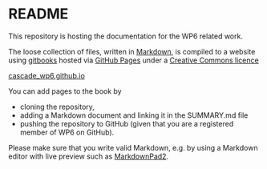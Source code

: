 README
======

This repository is hosting the documentation for the WP6 related work. 

The loose collection of files, written in [Markdown](), is compiled to a website using [gitbooks]() hosted via [GitHub Pages]() under a [Creative Commons licence]()

[cascade_wp6.github.io]()

You can add pages to the book by 

- cloning the repository, 
- adding a Markdown document and linking it in the SUMMARY.md file
- pushing the repository to GitHub (given that you are a registered member of WP6 on GitHub). 

Please make sure that you write valid Markdown, e.g. by using a Markdown editor with live preview such as [MarkdownPad2](). 